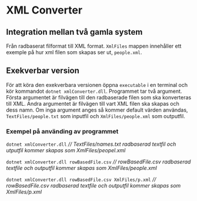 # XML Converter

## Integration mellan två gamla system
Från radbaserat filformat till XML format. `XmlFiles` mappen innehåller ett exemple på hur xml filen som skapas ser ut, `people.xml`.

## Exekverbar version
För att köra den exekverbara versionen öppna `executable` i en terminal och kör kommandot `dotnet xmlConverter.dll`. Programmet tar två argument. Första argumentet är filvägen till den radbaserade filen som ska konverteras till XML. Andra argumentet är filvägen till vart XML filen ska skapas och dess namn.
Om inga argument anges så kommer default värden användas, `TextFiles/people.txt` som inputfil och `XmlFiles/people.xml` som outputfil. 


### Exempel på använding av programmet
`dotnet xmlConverter.dll` *// TextFiles/names.txt radbaserad textfil och utputfil kommer skapas som XmlFiles/peopel.xml*

`dotnet xmlConverter.dll rowBasedFile.csv` *// rowBasedFile.csv radbaserad textfile och outputfil kommer skapas som XmlFiles/people.xml*

`dotnet xmlConverter.dll rowBasedFile.csv XmlFiles/p.xml` *// rowBasedFile.csv radbaserad textfile och outputfil kommer skapas som XmlFiles/p.xml*